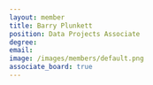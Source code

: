 ```yaml
---
layout: member
title: Barry Plunkett
position: Data Projects Associate
degree: 
email: 
image: /images/members/default.png
associate_board: true
---
```


